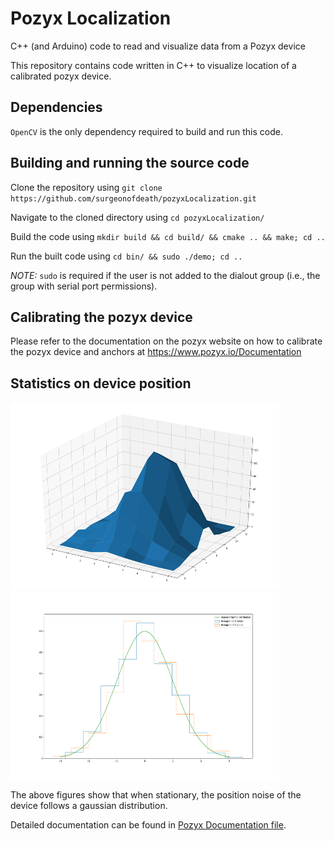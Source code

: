 # Pozyx Localization
C++ (and Arduino) code to read and visualize data from a Pozyx device

This repository contains code written in C++ to visualize location of a calibrated pozyx device.

## Dependencies
`OpenCV` is the only dependency required to build and run this code.

## Building and running the source code
Clone the repository using `git clone https://github.com/surgeonofdeath/pozyxLocalization.git`

Navigate to the cloned directory using `cd pozyxLocalization/`

Build the code using `mkdir build && cd build/ && cmake .. && make; cd ..`

Run the built code using `cd bin/ && sudo ./demo; cd ..`

_NOTE:_ `sudo` is required if the user is not added to the dialout group (i.e., the group with serial port permissions).

## Calibrating the pozyx device
Please refer to the documentation on the pozyx website on how to calibrate the pozyx device and anchors at https://www.pozyx.io/Documentation

## Statistics on device position

<img width="430" height="300" src="xy_hist.png"> <img width="430" height="300" src="hist_x_y.png">

The above figures show that when stationary, the position noise of the device follows a gaussian distribution.

Detailed documentation can be found in [Pozyx Documentation file](https://github.com/surgeonofdeath/pozyxLocalization/blob/master/Pozyx%20Documentation.pdf).

